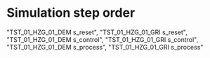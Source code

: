 # Simulation step order
"TST_01_HZG_01_DEM s_reset",
"TST_01_HZG_01_GRI s_reset",
"TST_01_HZG_01_DEM s_control",
"TST_01_HZG_01_GRI s_control",
"TST_01_HZG_01_DEM s_process",
"TST_01_HZG_01_GRI s_process"
